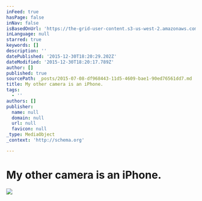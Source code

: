 ```yaml
---
inFeed: true
hasPage: false
inNav: false
isBasedOnUrl: 'https://the-grid-user-content.s3-us-west-2.amazonaws.com/a4c3bb79-f63a-415b-942f-4c6dca351e03.jpg'
inLanguage: null
starred: true
keywords: []
description: ''
datePublished: '2015-12-30T18:20:29.202Z'
dateModified: '2015-12-30T18:20:17.789Z'
author: []
published: true
sourcePath: _posts/2015-07-08-df968443-11d5-4609-bae1-90ed76561dd7.md
title: My other camera is an iPhone.
tags:
  - ''
authors: []
publisher:
  name: null
  domain: null
  url: null
  favicon: null
_type: MediaObject
_context: 'http://schema.org'

---
```

# My other camera is an iPhone.
![](https://the-grid-user-content.s3-us-west-2.amazonaws.com/aaa306eb-e21e-4038-9ff9-2de65b138fd9.jpg)

# 

# 

# 

# 

#